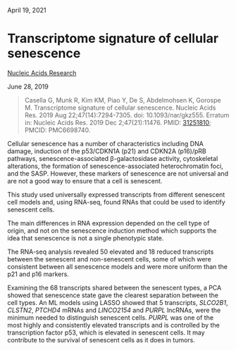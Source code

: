 April 19, 2021

# Transcriptome signature of cellular senescence

[Nucleic Acids Research](https://doi.org/10.1093/nar/gkz555)

June 28, 2019

> Casella G, Munk R, Kim KM, Piao Y, De S, Abdelmohsen K, Gorospe M.
> Transcriptome signature of cellular senescence. Nucleic Acids Res. 2019 Aug
> 22;47(14):7294-7305. doi: 10.1093/nar/gkz555. Erratum in: Nucleic Acids Res.
> 2019 Dec 2;47(21):11476. PMID:
> [31251810](https://pubmed.ncbi.nlm.nih.gov/31251810); PMCID: PMC6698740.

Cellular senescence has a number of characteristics including DNA damage,
induction of the p53/CDKN1A (p21) and CDKN2A (p16)/pRB pathways,
senescence-associated β-galactosidase activity, cytoskeletal alterations, the
formation of senescence-associated heterochromatin foci, and the SASP. However,
these markers of senescence are not universal and are not a good way to ensure
that a cell is senescent.

This study used universally expressed transcripts from different senescent cell
models and, using RNA-seq, found RNAs that could be used to identify senescent
cells.

The main differences in RNA expression depended on the cell type of origin, and
not on the senescence induction method which supports the idea that senescence
is not a single phenotypic state.

The RNA-seq analysis revealed 50 elevated and 18 reduced transcripts between the
senescent and non-senescent cells, some of which were consistent between all
senescence models and were more uniform than the p21 and p16 markers.

Examining the 68 transcripts shared between the senescent types, a PCA showed
that senescence state gave the clearest separation between the cell types. An ML
models using LASSO showed that 5 transcripts, *SLCO2B1*, *CLSTN2*, *PTCHD4*
mRNAs and *LINCO2154* and *PURPL* lncRNAs, were the minimum needed to
distinguish senescent cells. *PURPL* was one of the most highly and consistently
elevated transcripts and is controlled by the transcription factor p53, which is
elevated in senescent cells. It may contribute to the survival of senescent
cells as it does in tumors.
